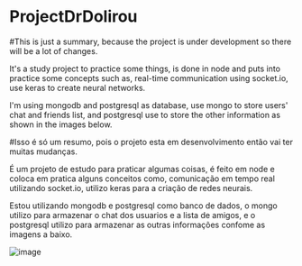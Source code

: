 # ProjectDrDolirou
#This is just a summary, because the project is under development so there will be a lot of changes.

It's a study project to practice some things,
is done in node and puts into practice some concepts such as,
real-time communication using socket.io,
use keras to create neural networks.

I'm using mongodb and postgresql as database,
use mongo to store users' chat and friends list,
and postgresql use to store the other information as shown in the images below.

#Isso é só um resumo, pois o projeto esta em desenvolvimento então vai ter muitas mudanças.

É um projeto de estudo para praticar algumas coisas, 
é feito em node e coloca em pratica alguns conceitos como, 
comunicação em tempo real utilizando socket.io, 
utilizo keras para a criação de redes neurais.  

Estou utilizando mongodb e postgresql como banco de dados, 
o mongo utilizo para armazenar o chat dos usuarios e a lista de amigos, 
e o postgresql utilizo  para armazenar as outras informações confome as imagens a baixo.


![image](https://user-images.githubusercontent.com/36746073/174398668-28ea6e51-2f93-4065-b0ff-1fb50e596d00.png)
